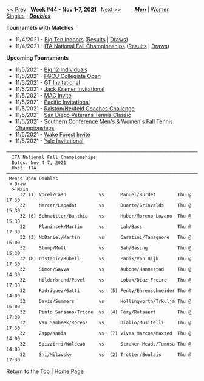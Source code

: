 <a name="top"></a>[<< Prev](men_doubles_2143.md) &nbsp; **Week #44 - Nov 1-7, 2021** &nbsp; [Next >>](men_doubles_2145.md) &nbsp;&nbsp;&nbsp;&nbsp;&nbsp;&nbsp;&nbsp; [***Men***](./men_doubles_2144.md) &#124; [Women](./women_doubles_2144.md) &nbsp;&nbsp;&nbsp;&nbsp;&nbsp; [Singles](./men_singles_2144.md) &#124; [***Doubles***](./men_doubles_2144.md)

**Tournamets with Matches**  
- 11/4/2021 - [Big Ten Indoors](#21-98150) ([Results](#21-98150) &#124; <a href="https://colleges.wearecollegetennis.com/competitions/MichiganStateUniversityM/Tournaments/Overview/DD67ADCD-C4E7-4314-A846-4FCDAD89FABC" target="_blank">Draws</a>)  
- 11/4/2021 - [ITA National Fall Championships](#21-38622) ([Results](#21-38622) &#124; <a href="https://colleges.wearecollegetennis.com/competitions/ITA/Tournaments/Overview/3C0D3BF7-1EA0-4314-9798-02FE691DD86E" target="_blank">Draws</a>)  

**Upcoming Tournaments**  
- 11/5/2021 - <a href="https://colleges.wearecollegetennis.com/competitions/BaylorUniversityM/Tournaments/Overview/E0ED1E84-1CD4-4CE2-BFCD-F695030458D5" target="_blank">Big 12 Individuals</a>  
- 11/5/2021 - <a href="https://colleges.wearecollegetennis.com/competitions/FloridaGulfCoastUniversityM/Tournaments/Overview/C591B082-DA9F-4F69-A567-2A370930F114" target="_blank">FGCU Collegiate Open</a>  
- 11/5/2021 - <a href="https://colleges.wearecollegetennis.com/competitions/GeorgiaTechM/Tournaments/Overview/E04A8772-9C21-4B5A-B6E0-55C939AC5A86" target="_blank">GT Invitational</a>  
- 11/5/2021 - <a href="https://colleges.wearecollegetennis.com/competitions/ITA/Tournaments/Overview/EBFDB9EE-65DF-40EA-8395-B821B7EA07B0" target="_blank">Jack Kramer Invitational</a>  
- 11/5/2021 - <a href="https://colleges.wearecollegetennis.com/competitions/WesternMichiganUniversityM/Tournaments/Overview/904B03DF-C1F9-40F4-BE7B-ACF330F850AB" target="_blank">MAC Invite</a>  
- 11/5/2021 - <a href="https://colleges.wearecollegetennis.com/competitions/UniversityOfThePacificM/Tournaments/Overview/32DAC0A6-A705-4382-880F-230A39E21F42" target="_blank">Pacific Invitational</a>  
- 11/5/2021 - <a href="https://colleges.wearecollegetennis.com/competitions/SouthernMethodistUnivM/Tournaments/Overview/4DFFAD56-EAA9-4394-8451-1B5126D73B7A" target="_blank">Ralston/Neufeld Coaches Challenge</a>  
- 11/5/2021 - <a href="https://colleges.wearecollegetennis.com/competitions/UniversityOfSanDiegoM/Tournaments/Overview/4D53E6EC-7E78-4198-A22F-7A41C534BC2A" target="_blank">San Diego Veterans Tennis Classic</a>  
- 11/5/2021 - <a href="https://colleges.wearecollegetennis.com/competitions/ITA/Tournaments/Overview/3BD3D9A3-1CE7-4BB9-93E6-7D1ECED07DFE" target="_blank">Southern Conference Men's & Women's Fall Tennis Championships</a>  
- 11/5/2021 - <a href="https://colleges.wearecollegetennis.com/competitions/WakeForestUniversityM/Tournaments/Overview/CDBF110F-C481-4F40-9B58-54D68D17F9A2" target="_blank">Wake Forest Invite</a>  
- 11/5/2021 - <a href="https://colleges.wearecollegetennis.com/competitions/YaleUniversityM/Tournaments/Overview/5278617F-5593-42A8-B7B3-52F442BE8917" target="_blank">Yale Invitational</a>  

<a name="21-38622"></a>
~~~
══════════════════════════════════════════════════════════════════════════
  ITA National Fall Championships
  Dates: Nov 4-7, 2021
  Host: ITA
══════════════════════════════════════════════════════════════════════════
 Men's Open Doubles
 > Draw
  > Main
     32 (1) Vocel/Cash            vs      Manuel/Burdet        Thu @ 17:30
     32     Mercer/Lapadat        vs      Duarte/Grinvalds     Thu @ 15:30
     32 (6) Schnaitter/Banthia    vs      Huber/Moreno Lozano  Thu @ 15:30
     32     Planinsek/Martin      vs      Lah/Bass             Thu @ 17:30
     32 (3) McDaniel/Martin       vs      Caratini/Tamagnone   Thu @ 16:00
     32     Slump/Motl            vs      Sah/Basing           Thu @ 15:30
     32 (8) Dostanic/Rubell       vs      Panik/Van Dijk       Thu @ 17:30
     32     Simon/Savva           vs      Aubone/Hannestad     Thu @ 14:30
     32     Hilderbrand/Pavel     vs      Lobak/Diaz Freire    Thu @ 17:30
     32     Rodriguez/Gatti       vs  (5) Fenty/Ehrenschneider Thu @ 14:00
     32     Davis/Summers         vs      Hollingworth/Trkulja Thu @ 16:00
     32     Pinto Sansano/Trione  vs  (4) Fery/Rotsaert        Thu @ 17:30
     32     Van Sambeek/Rocens    vs      Diallo/Musitelli     Thu @ 17:30
     32     Zapp/Kania            vs  (7) Vives Marcos/Maxted  Thu @ 14:00
     32     Spizzirri/Woldeab     vs      Straker-Meads/Tumosa Thu @ 14:00
     32     Shi/Milavsky          vs  (2) Trotter/Boulais      Thu @ 17:30
~~~

Return to the [Top](./men_doubles_2144.md) &#124; [Home Page](../../index.md)